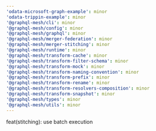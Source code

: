 ```yaml
---
'odata-microsoft-graph-example': minor
'odata-trippin-example': minor
'@graphql-mesh/cli': minor
'@graphql-mesh/config': minor
'@graphql-mesh/graphql': minor
'@graphql-mesh/merger-federation': minor
'@graphql-mesh/merger-stitching': minor
'@graphql-mesh/runtime': minor
'@graphql-mesh/transform-cache': minor
'@graphql-mesh/transform-filter-schema': minor
'@graphql-mesh/transform-mock': minor
'@graphql-mesh/transform-naming-convention': minor
'@graphql-mesh/transform-prefix': minor
'@graphql-mesh/transform-rename': minor
'@graphql-mesh/transform-resolvers-composition': minor
'@graphql-mesh/transform-snapshot': minor
'@graphql-mesh/types': minor
'@graphql-mesh/utils': minor
---
```


feat(stitching): use batch execution
